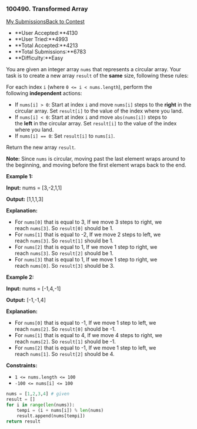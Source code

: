### 100490. Transformed Array

[My Submissions](https://leetcode.com/contest/weekly-contest-427/problems/transformed-array/submissions/)[Back to Contest](https://leetcode.com/contest/weekly-contest-427/)

- **User Accepted:**4130
- **User Tried:**4993
- **Total Accepted:**4213
- **Total Submissions:**6783
- **Difficulty:**Easy

You are given an integer array `nums` that represents a circular array. Your task is to create a new array `result` of the **same** size, following these rules:

For each index `i` (where `0 <= i < nums.length`), perform the following **independent** actions:

- If `nums[i] > 0`: Start at index `i` and move `nums[i]` steps to the **right** in the circular array. Set `result[i]` to the value of the index where you land.
- If `nums[i] < 0`: Start at index `i` and move `abs(nums[i])` steps to the **left** in the circular array. Set `result[i]` to the value of the index where you land.
- If `nums[i] == 0`: Set `result[i]` to `nums[i]`.

Return the new array `result`.

**Note:** Since `nums` is circular, moving past the last element wraps around to the beginning, and moving before the first element wraps back to the end.

**Example 1:**

**Input:** nums = [3,-2,1,1]

**Output:** [1,1,1,3]

**Explanation:**

- For `nums[0]` that is equal to 3, If we move 3 steps to right, we reach `nums[3]`. So `result[0]` should be 1.
- For `nums[1]` that is equal to -2, If we move 2 steps to left, we reach `nums[3]`. So `result[1]` should be 1.
- For `nums[2]` that is equal to 1, If we move 1 step to right, we reach `nums[3]`. So `result[2]` should be 1.
- For `nums[3]` that is equal to 1, If we move 1 step to right, we reach `nums[0]`. So `result[3]` should be 3.

**Example 2:**

**Input:** nums = [-1,4,-1]

**Output:** [-1,-1,4]

**Explanation:**

- For `nums[0]` that is equal to -1, If we move 1 step to left, we reach `nums[2]`. So `result[0]` should be -1.
- For `nums[1]` that is equal to 4, If we move 4 steps to right, we reach `nums[2]`. So `result[1]` should be -1.
- For `nums[2]` that is equal to -1, If we move 1 step to left, we reach `nums[1]`. So `result[2]` should be 4.

**Constraints:**

- `1 <= nums.length <= 100`
- `-100 <= nums[i] <= 100`


```python
nums = [1,2,3,4] # given
result = []
for i in range(len(nums)):
	tempi = (i + nums[i]) % len(nums)
	result.append(nums[tempi])
return result
```

